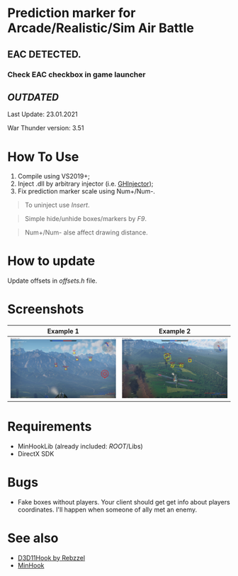 # Prediction marker for Arcade/Realistic/Sim Air Battle
## **EAC DETECTED**. 
### Check EAC checkbox in game launcher
## *OUTDATED*

Last Update: 23.01.2021

War Thunder version: 3.51

# How To Use
1. Compile using VS2019+;
2. Inject .dll by arbitrary injector (i.e. [GHInjector](https://guidedhacking.com/resources/guided-hacking-dll-injector.4/));
3. Fix prediction marker scale using Num+/Num-.

> To uninject use *Insert*.  

> Simple hide/unhide boxes/markers by *F9*.

> Num+/Num- alse affect drawing distance.

# How to update
Update offsets in *offsets.h* file.

# Screenshots
Example 1 | Example 2
:-------------------------:|:-------------------------:
![Alt text](screenshots//2021-01-23_2-52-57.png?raw=true "Title") | ![Alt text](screenshots//2021-01-23_2-57-05.png?raw=true "Title")


# Requirements
* MinHookLib (already included: *ROOT*/Libs)
* DirectX SDK

# Bugs
* Fake boxes without players. Your client should get get info about players coordinates. I'll happen when someone of ally met an enemy.

# See also
* [D3D11Hook by Rebzzel](https://github.com/Rebzzel/Universal-D3D11-Hook/tree/master)
* [MinHook](https://github.com/TsudaKageyu/minhook)
